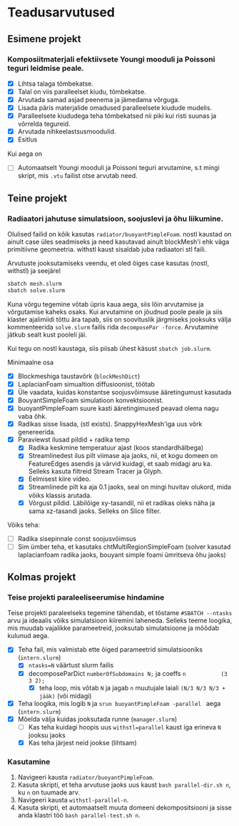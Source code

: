 # Teadusarvutused

## Esimene projekt
### Komposiitmaterjali efektiivsete Youngi mooduli ja Poissoni teguri leidmise peale.

- [x] Lihtsa talaga tõmbekatse.
- [x] Talal on viis paralleelset kiudu, tõmbekatse.
- [x] Arvutada samad asjad peenema ja jämedama võrguga.
- [x] Lisada päris materjalide omadused paralleelsete kiudude mudelis.
- [x] Paralleelsete kiududega teha tõmbekatsed nii piki kui risti suunas ja võrrelda tegureid.
- [x] Arvutada nihkeelastsusmoodulid.
- [x] Esitlus

Kui aega on

- [ ] Automaatselt Youngi mooduli ja Poissoni teguri arvutamine, s.t mingi skript, mis `.vtu` failist otse arvutab need.

## Teine projekt
### Radiaatori jahutuse simulatsioon, soojuslevi ja õhu liikumine.

Olulised failid on kõik kasutas `radiator/buoyantPimpleFoam`. nostl kaustad on ainult case üles seadmiseks ja need kasutavad ainult blockMesh'i ehk väga primitiivne geomeetria. withstl kaust sisaldab juba radiaatori stl faili.

Arvutuste jooksutamiseks veendu, et oled õiges case kasutas (nostl, withstl) ja seejärel
```bash
sbatch mesh.slurm
sbatch solve.slurm
```
Kuna võrgu tegemine võtab üpris kaua aega, siis lõin arvutamise ja võrgutamise kaheks osaks. Kui arvutamine on jõudnud poole peale ja siis klaster ajalimiidi tõttu ära tapab, siis on soovituslik järgmiseks jooksuks välja kommenteerida `solve.slurm` failis rida `decomposePar -force`. Arvutamine jätkub sealt kust pooleli jäi.

Kui tegu on nostl kaustaga, siis piisab ühest käsust `sbatch job.slurm`.
 
Minimaalne osa
- [x] Blockmeshiga taustavõrk (`blockMeshDict`)
- [x] LaplacianFoam simualtion diffusioonist, töötab
- [x] Üle vaadata, kuidas konstantse soojusvõimsuse ääretingumust kasutada
- [x] BouyantSimpleFoam simulatioon konvektsioonist.
- [x] buoyantPimpleFoam suure kasti ääretingimused peavad olema nagu vaba õhk.
- [x] Radikas sisse lisada, (stl exists). SnappyHexMesh'iga uus võrk genereerida.
- [x] Paraviewst ilusad pildid + radika temp
    - [x] Radika keskmine temperatuur ajast (koos standardhälbega)
    - [x] Streamlinedest ilus pilt viimase aja jaoks, nii, et kogu domeen on FeatureEdges asendis ja värvid kuidagi, et saab midagi aru ka. Selleks kasuta filtreid Stream Tracer ja Glyph.
    - [x] Eelmisest kiire video.
    - [x] Streamlinede pilt ka aja 0.1 jaoks, seal on mingi huvitav olukord, mida võiks klassis arutada.
    - [x] Võrgust pildid. Läbilõige xy-tasandil, nii et radikas oleks näha ja sama xz-tasandi jaoks. Selleks on Slice filter. 

Võiks teha:
- [ ] Radika sisepinnale const soojusvõimsus
- [ ] Sim ümber teha, et kasutaks chtMultiRegionSimpleFoam (solver kasutad laplacianfoam radika jaoks, bouyant simple foami ümritseva õhu jaoks)

## Kolmas projekt
### Teise projekti paraleeliseerumise hindamine
Teise projekti paraleelseks tegemine tähendab, et tõstame `#SBATCH --ntasks` arvu ja ideaalis võiks simulatsioon kiiremini laheneda.
Selleks teeme loogika, mis muudab vajalikke parameetreid, jooksutab simulatsioone ja mõõdab kulunud aega.

- [x] Teha fail, mis valmistab ette õiged parameetrid simulatsiooniks (`intern.slurm`)
    - [x] `ntasks=N` väärtust slurm failis
    - [x] decomposeParDict `numberOfSubdomains N;` ja coeffs `n           (3 3 2);`
        - [x] teha loop, mis võtab `N` ja jagab `n` muutujale laiali `(N/3 N/3 N/3 + jääk)` (või midagi)
- [x] Teha loogika, mis logib `N` ja `srun buoyantPimpleFoam -parallel ` aega (`intern.slurm`)
- [x] Mõelda välja kuidas jooksutada runne (`manager.slurm`)
    - [ ] Kas teha kuidagi hoopis uus `withstl=parallel` kaust iga erineva `N` jooksu jaoks
    - [x] Kas teha järjest neid jookse (lihtsam)

### Kasutamine

1. Navigeeri kausta `radiator/buoyantPimpleFoam`.
2. Kasuta skripti, et teha arvutuse jaoks uus kaust `bash parallel-dir.sh n`, ku `n` on tuumade arv.
3. Navigeeri kausta `withstl-parallel-n`.
4. Kasuta skripti, et automaatselt muuta domeeni dekompositsiooni ja sisse anda klastri töö `bash parallel-test.sh n`.

